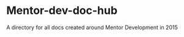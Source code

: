 Mentor-dev-doc-hub
==================

A directory for all docs created around Mentor Development in 2015
